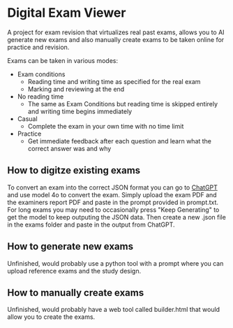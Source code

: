 # Digital Exam Viewer
A project for exam revision that virtualizes real past exams, allows you to AI generate new exams and also manually create exams to be taken online for practice and revision.

Exams can be taken in various modes:
- Exam conditions
    - Reading time and writing time as specified for the real exam
    - Marking and reviewing at the end
- No reading time
    - The same as Exam Conditions but reading time is skipped entirely and writing time begins immediately
- Casual
    - Complete the exam in your own time with no time limit
- Practice
    - Get immediate feedback after each question and learn what the correct answer was and why

## How to digitze existing exams
To convert an exam into the correct JSON format you can go to [ChatGPT](https://chatgpt.com/) and use model 4o to convert the exam. Simply upload the exam PDF and the examiners report PDF and paste in the prompt provided in prompt.txt. For long exams you may need to occasionally press "Keep Generating" to get the model to keep outputing the JSON data. Then create a new .json file in the exams folder and paste in the output from ChatGPT.

## How to generate new exams
Unfinished, would probably use a python tool with a prompt where you can upload reference exams and the study design.

## How to manually create exams
Unfinished, would probably have a web tool called builder.html that would allow you to create the exams.